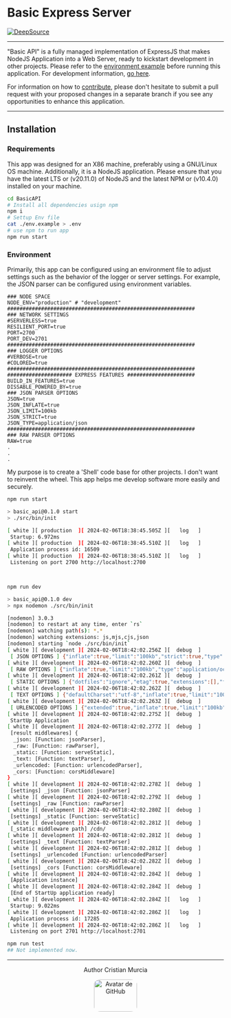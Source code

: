 # Basic Express Server

[![DeepSource](https://app.deepsource.com/gh/Cris-Mur/BasicAPI.svg/?label=active+issues&show_trend=true&token=zS-SGTUGprpijwyk0MQ_TA_G)](https://app.deepsource.com/gh/Cris-Mur/BasicAPI/)

---
"Basic API" is a fully managed implementation of ExpressJS that makes NodeJS Application into a  Web Server, ready to kickstart development in other projects. Please refer to the [environment example](./env.example) before running this application. For development information, [go here](./src/).

For information on how to [contribute](./CONTRIBUTE), please don't hesitate to submit a pull request with your proposed changes in a separate branch if you see any opportunities to enhance this application.

---
## Installation

### Requirements

This app was designed for an X86 machine, preferably using a GNU/Linux OS machine. Additionally, it is a NodeJS application. Please ensure that you have the latest LTS or (v20.11.0) of NodeJS and the latest NPM or (v10.4.0) installed on your machine.

```bash
cd BasicAPI
# Install all dependencies usign npm
npm i
# Settup Env file
cat ./env.example > .env
# use npm to run app
npm run start
```
### Environment
Primarily, this app can be configured using an environment file to adjust settings such as the behavior of the logger or server settings. For example, the JSON parser can be configured using environment variables.

```Env
### NODE SPACE
NODE_ENV="production" # "development"
#############################################################
### NETWORK SETTINGS
#SERVERLESS=true
RESILIENT_PORT=true
PORT=2700
PORT_DEV=2701
#############################################################
### LOGGER OPTIONS
#VERBOSE=true
#COLORED=true
#############################################################
##################### EXPRESS FEATURES ######################
BUILD_IN_FEATURES=true
DISSABLE_POWERED_BY=true
### JSON PARSER OPTIONS
JSON=true
JSON_INFLATE=true
JSON_LIMIT=100kb
JSON_STRICT=true
JSON_TYPE=application/json
#############################################################
### RAW PARSER OPTIONS
RAW=true
.
.
.
```

My purpose is to create a 'Shell' code base for other projects. I don't want to reinvent the wheel. This app helps me develop software more easily and securely.

```bash
npm run start

> basic_api@0.1.0 start
> ./src/bin/init

[ white ][ production  ][ 2024-02-06T18:38:45.505Z ][   log   ] 
 Startup: 6.972ms
[ white ][ production  ][ 2024-02-06T18:38:45.510Z ][   log   ] 
 Application process id: 16509
[ white ][ production  ][ 2024-02-06T18:38:45.510Z ][   log   ] 
 Listening on port 2700 http://localhost:2700



npm run dev

> basic_api@0.1.0 dev
> npx nodemon ./src/bin/init

[nodemon] 3.0.3
[nodemon] to restart at any time, enter `rs`
[nodemon] watching path(s): *.*
[nodemon] watching extensions: js,mjs,cjs,json
[nodemon] starting `node ./src/bin/init`
[ white ][ development ][ 2024-02-06T18:42:02.256Z ][  debug  ] 
 [ JSON OPTIONS ] {"inflate":true,"limit":"100kb","strict":true,"type":"application/json","reviver":null}
[ white ][ development ][ 2024-02-06T18:42:02.260Z ][  debug  ] 
 [ RAW OPTIONS ] {"inflate":true,"limit":"100kb","type":"application/octet-stream"}
[ white ][ development ][ 2024-02-06T18:42:02.261Z ][  debug  ] 
 [ STATIC OPTIONS ] {"dotfiles":"ignore","etag":true,"extensions":[],"fallthrough":true,"immutable":false,"index":"index.html","lastModified":true,"maxAge":0,"redirect":true}
[ white ][ development ][ 2024-02-06T18:42:02.262Z ][  debug  ] 
 [ TEXT OPTIONS ] {"defaultCharset":"utf-8","inflate":true,"limit":"100kb","type":"text/plain"}
[ white ][ development ][ 2024-02-06T18:42:02.263Z ][  debug  ] 
 [ URLENCODED OPTIONS ] {"extended":true,"inflate":true,"limit":"100kb","parameterLimit":100,"type":"application/x-www-form-urlencoded"}
[ white ][ development ][ 2024-02-06T18:42:02.275Z ][  debug  ] 
 StartUp Application
[ white ][ development ][ 2024-02-06T18:42:02.277Z ][  debug  ] 
 [result middlewares] {
  _json: [Function: jsonParser],
  _raw: [Function: rawParser],
  _static: [Function: serveStatic],
  _text: [Function: textParser],
  _urlencoded: [Function: urlencodedParser],
  _cors: [Function: corsMiddleware]
}
[ white ][ development ][ 2024-02-06T18:42:02.278Z ][  debug  ] 
 [settings] _json [Function: jsonParser]
[ white ][ development ][ 2024-02-06T18:42:02.279Z ][  debug  ] 
 [settings] _raw [Function: rawParser]
[ white ][ development ][ 2024-02-06T18:42:02.280Z ][  debug  ] 
 [settings] _static [Function: serveStatic]
[ white ][ development ][ 2024-02-06T18:42:02.281Z ][  debug  ] 
 [_static middleware path] /cdn/
[ white ][ development ][ 2024-02-06T18:42:02.281Z ][  debug  ] 
 [settings] _text [Function: textParser]
[ white ][ development ][ 2024-02-06T18:42:02.281Z ][  debug  ] 
 [settings] _urlencoded [Function: urlencodedParser]
[ white ][ development ][ 2024-02-06T18:42:02.282Z ][  debug  ] 
 [settings] _cors [Function: corsMiddleware]
[ white ][ development ][ 2024-02-06T18:42:02.284Z ][  debug  ] 
 [Application instance]
[ white ][ development ][ 2024-02-06T18:42:02.284Z ][  debug  ] 
 [End of StartUp application ready]
[ white ][ development ][ 2024-02-06T18:42:02.284Z ][   log   ] 
 Startup: 9.022ms
[ white ][ development ][ 2024-02-06T18:42:02.286Z ][   log   ] 
 Application process id: 17285
[ white ][ development ][ 2024-02-06T18:42:02.286Z ][   log   ] 
 Listening on port 2701 http://localhost:2701

npm run test
## Not implemented now.
```

---

<div align="center">
<p>Author <a src=https:github.com/cris-mur>Cristian Murcia</a></p>
<img src="https://avatars.githubusercontent.com/u/28773000" alt="Avatar de GitHub" style="border-radius: 15%;" width="100" height="75"/>
</div>
